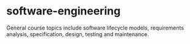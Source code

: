 # software-engineering
General course topics include software lifecycle models, requirements analysis, specification, design, testing and maintenance.
